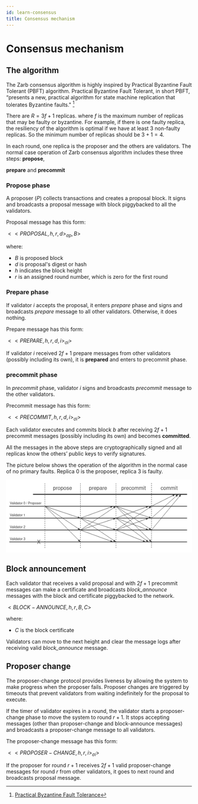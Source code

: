 ```yaml
---
id: learn-consensus
title: Consensus mechanism
---
```


# Consensus mechanism

## The algorithm

The Zarb consensus algorithm is highly inspired by Practical Byzantine Fault Tolerant (PBFT)
algorithm. Practical Byzantine Fault Tolerant, in short PBFT, “presents a new, practical algorithm
for state machine replication that tolerates Byzantine faults." [^first]

There are $R = 3f+1$ replicas. where $f$ is the maximum number of replicas that may be faulty or
byzantine. For example, if there is one faulty replica, the resiliency of the algorithm is optimal
if we have at least 3 non-faulty replicas. So the minimum number of replicas should be $3+1=4$.

In each round, one replica is the proposer and the others are validators. The normal case operation
of Zarb consensus algorithm includes these three steps: **propose**,

**prepare** and **precommit**

### Propose phase

A proposer ($P$) collects transactions and creates a proposal block. It signs and broadcasts a
proposal message with block piggybacked to all the validators.

Proposal message has this form:

$<<PROPOSAL,h,r,d>_{\sigma p}, B>$

where:

- $B$ is proposed block
- $d$ is proposal's digest or hash
- $h$ indicates the block height
- $r$ is an assigned round number, which is zero for the first round

### Prepare phase

If validator $i$ accepts the proposal, it enters _prepare_ phase and signs and broadcasts _prepare_
message to all other validators. Otherwise, it does nothing.

Prepare message has this form:

$<<PREPARE,h,r,d,i>_{\sigma i}>$

If validator $i$ received $2f+1$ prepare messages from other validators (possibly including its
own), it is **prepared** and enters to precommit phase.

### precommit phase

In _precommit_ phase, validator $i$ signs and broadcasts _precommit_ message to the other
validators.

Precommit message has this form:

$<<PRECOMMIT,h,r,d,i>_{\sigma i}>$

Each validator executes and commits block $b$ after receiving $2f+1$ precommit messages (possibly
including its own) and becomes **committed**.

All the messages in the above steps are cryptographically signed and all replicas know the others’
public keys to verify signatures.

The picture below shows the operation of the algorithm in the normal case of no primary faults.
Replica 0 is the proposer, replica 3 is faulty.

![Normal execution of the Zarb consensus mechanism](../assets/images/zarb-normal-execution.png)

## Block announcement

Each validator that receives a valid proposal and with $2f+1$ precommit messages can make a
certificate and broadcasts _block_announce_ messages with the block and certificate piggybacked to
the network.

$<BLOCK-ANNOUNCE,h,r,B,C>$

where:

- $C$ is the block certificate

Validators can move to the next height and clear the message logs after receiving valid
_block_announce_ message.

## Proposer change

The proposer-change protocol provides liveness by allowing the system to make progress when the
proposer fails. Proposer changes are triggered by timeouts that prevent validators from waiting
indefinitely for the proposal to execute.

If the timer of validator expires in a round, the validator starts a proposer-change phase to move
the system to round $r+1$. It stops accepting messages (other than proposer-change and
block-announce messages) and broadcasts a proposer-change message to all validators.

The proposer-change message has this form:

$<<PROPOSER-CHANGE,h,r,i>_{\sigma i}>$

If the proposer for round $r+1$ receives $2f+1$ valid proposer-change messages for round $r$ from
other validators, it goes to next round and broadcasts proposal message.

[^first]:
    [Practical Byzantine Fault Tolerance](https://www.microsoft.com/en-us/research/wp-content/uploads/2017/01/thesis-mcastro.pdf)
